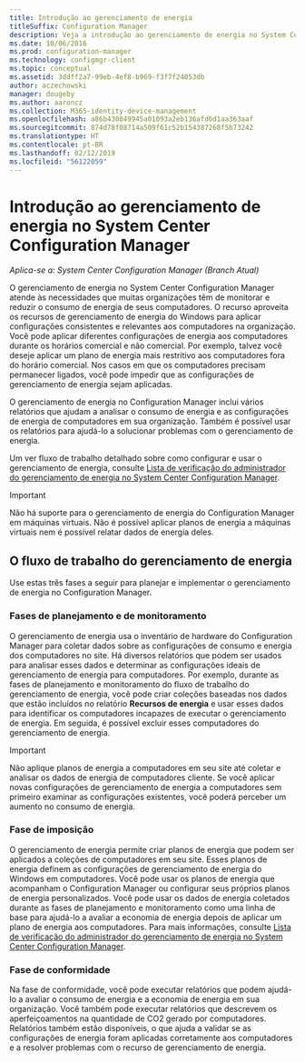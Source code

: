 ```yaml
---
title: Introdução ao gerenciamento de energia
titleSuffix: Configuration Manager
description: Veja a introdução ao gerenciamento de energia no System Center Configuration Manager.
ms.date: 10/06/2016
ms.prod: configuration-manager
ms.technology: configmgr-client
ms.topic: conceptual
ms.assetid: 3ddff2a7-99eb-4ef8-b969-f3f7f24053db
author: aczechowski
manager: dougeby
ms.author: aaroncz
ms.collection: M365-identity-device-management
ms.openlocfilehash: a86b430849945a01093a2eb136afd6d1aa363aaf
ms.sourcegitcommit: 874d78f08714a509f61c52b154387268f5b73242
ms.translationtype: HT
ms.contentlocale: pt-BR
ms.lasthandoff: 02/12/2019
ms.locfileid: "56122059"
---
```

# <a name="introduction-to-power-management-in-system-center-configuration-manager"></a>Introdução ao gerenciamento de energia no System Center Configuration Manager

*Aplica-se a: System Center Configuration Manager (Branch Atual)*

O gerenciamento de energia no System Center Configuration Manager atende às necessidades que muitas organizações têm de monitorar e reduzir o consumo de energia de seus computadores. O recurso aproveita os recursos de gerenciamento de energia do Windows para aplicar configurações consistentes e relevantes aos computadores na organização. Você pode aplicar diferentes configurações de energia aos computadores durante os horários comercial e não comercial. Por exemplo, talvez você deseje aplicar um plano de energia mais restritivo aos computadores fora do horário comercial. Nos casos em que os computadores precisam permanecer ligados, você pode impedir que as configurações de gerenciamento de energia sejam aplicadas.  

 O gerenciamento de energia no Configuration Manager inclui vários relatórios que ajudam a analisar o consumo de energia e as configurações de energia de computadores em sua organização. Também é possível usar os relatórios para ajudá-lo a solucionar problemas com o gerenciamento de energia.  

 Um ver fluxo de trabalho detalhado sobre como configurar e usar o gerenciamento de energia, consulte [Lista de verificação do administrador do gerenciamento de energia no System Center Configuration Manager](../../../../core/clients/manage/power/administrator-checklist-for-power-management.md).  

> [!IMPORTANT]  
>  Não há suporte para o gerenciamento de energia do Configuration Manager em máquinas virtuais. Não é possível aplicar planos de energia a máquinas virtuais nem é possível relatar dados de energia deles.  

## <a name="the-power-management-workflow"></a>O fluxo de trabalho do gerenciamento de energia  
 Use estas três fases a seguir para planejar e implementar o gerenciamento de energia no Configuration Manager.  

### <a name="monitoring-and-planning-phase"></a>Fases de planejamento e de monitoramento  
 O gerenciamento de energia usa o inventário de hardware do Configuration Manager para coletar dados sobre as configurações de consumo e energia dos computadores no site. Há diversos relatórios que podem ser usados para analisar esses dados e determinar as configurações ideais de gerenciamento de energia para computadores. Por exemplo, durante as fases de planejamento e monitoramento do fluxo de trabalho do gerenciamento de energia, você pode criar coleções baseadas nos dados que estão incluídos no relatório **Recursos de energia** e usar esses dados para identificar os computadores incapazes de executar o gerenciamento de energia. Em seguida, é possível excluir esses computadores do gerenciamento de energia.  

> [!IMPORTANT]  
>  Não aplique planos de energia a computadores em seu site até coletar e analisar os dados de energia de computadores cliente. Se você aplicar novas configurações de gerenciamento de energia a computadores sem primeiro examinar as configurações existentes, você poderá perceber um aumento no consumo de energia.  

### <a name="enforcement-phase"></a>Fase de imposição  
 O gerenciamento de energia permite criar planos de energia que podem ser aplicados a coleções de computadores em seu site. Esses planos de energia definem as configurações de gerenciamento de energia do Windows em computadores. Você pode usar os planos de energia que acompanham o Configuration Manager ou configurar seus próprios planos de energia personalizados. Você pode usar os dados de energia coletados durante as fases de planejamento e monitoramento como uma linha de base para ajudá-lo a avaliar a economia de energia depois de aplicar um plano de energia aos computadores. Para mais informações, consulte [Lista de verificação do administrador do gerenciamento de energia no System Center Configuration Manager](../../../../core/clients/manage/power/administrator-checklist-for-power-management.md).  

### <a name="compliance-phase"></a>Fase de conformidade  
 Na fase de conformidade, você pode executar relatórios que podem ajudá-lo a avaliar o consumo de energia e a economia de energia em sua organização. Você também pode executar relatórios que descrevem os aperfeiçoamentos na quantidade de CO2 gerado por computadores. Relatórios também estão disponíveis, o que ajuda a validar se as configurações de energia foram aplicadas corretamente aos computadores e a resolver problemas com o recurso de gerenciamento de energia.  
